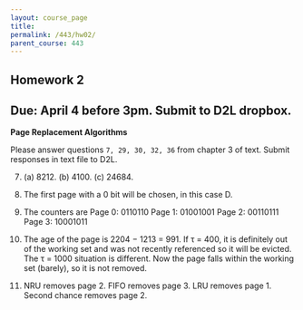 ```yaml
---
layout: course_page
title: 
permalink: /443/hw02/
parent_course: 443
---
```


Homework 2
----

Due: April 4 before 3pm. Submit to D2L dropbox.
----

**Page Replacement Algorithms**

Please answer questions ```7, 29, 30, 32, 36``` from chapter 3 of text. Submit responses in text file to D2L.

7. (a) 8212. (b) 4100. (c) 24684.

29. The first page with a 0 bit will be chosen, in this case D.

30. The counters are Page 0: 0110110
Page 1: 01001001 Page 2: 00110111 Page 3: 10001011

32. The age of the page is 2204 − 1213 = 991. If τ = 400, it is definitely out of the working set and was not recently referenced so it will be evicted. The τ = 1000 situation is different. Now the page falls within the working set (barely), so it is not removed.

36. NRU removes page 2. FIFO removes page 3. LRU removes page 1. Second
chance removes page 2.